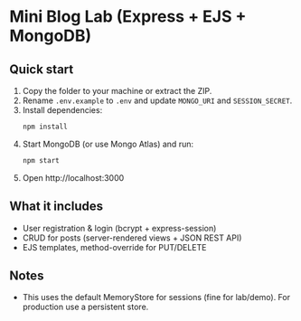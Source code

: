 # Mini Blog Lab (Express + EJS + MongoDB)

## Quick start
1. Copy the folder to your machine or extract the ZIP.
2. Rename `.env.example` to `.env` and update `MONGO_URI` and `SESSION_SECRET`.
3. Install dependencies:
   ```bash
   npm install
   ```
4. Start MongoDB (or use Mongo Atlas) and run:
   ```bash
   npm start
   ```
5. Open http://localhost:3000

## What it includes
- User registration & login (bcrypt + express-session)
- CRUD for posts (server-rendered views + JSON REST API)
- EJS templates, method-override for PUT/DELETE

## Notes
- This uses the default MemoryStore for sessions (fine for lab/demo). For production use a persistent store.